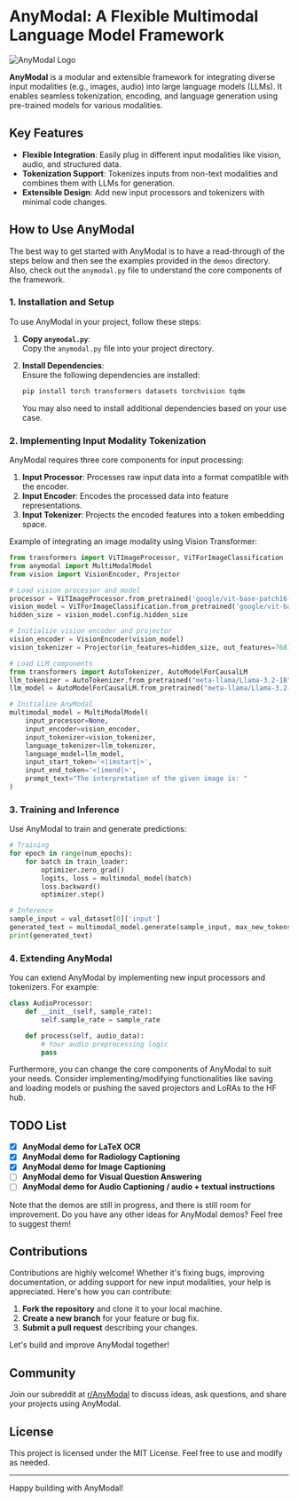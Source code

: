    
# AnyModal: A Flexible Multimodal Language Model Framework

![AnyModal Logo](anymodal.png)

**AnyModal** is a modular and extensible framework for integrating diverse input modalities (e.g., images, audio) into large language models (LLMs). It enables seamless tokenization, encoding, and language generation using pre-trained models for various modalities.

## Key Features

- **Flexible Integration**: Easily plug in different input modalities like vision, audio, and structured data.
- **Tokenization Support**: Tokenizes inputs from non-text modalities and combines them with LLMs for generation.
- **Extensible Design**: Add new input processors and tokenizers with minimal code changes.

## How to Use AnyModal

The best way to get started with AnyModal is to have a read-through of the steps below and then see the examples provided in the `demos` directory. Also, check out the `anymodal.py` file to understand the core components of the framework.

### 1. Installation and Setup

To use AnyModal in your project, follow these steps:

1. **Copy `anymodal.py`**:  
   Copy the `anymodal.py` file into your project directory.

2. **Install Dependencies**:  
   Ensure the following dependencies are installed:
   ```bash
   pip install torch transformers datasets torchvision tqdm
   ```
   You may also need to install additional dependencies based on your use case.

### 2. Implementing Input Modality Tokenization

AnyModal requires three core components for input processing:

1. **Input Processor**: Processes raw input data into a format compatible with the encoder.
2. **Input Encoder**: Encodes the processed data into feature representations.
3. **Input Tokenizer**: Projects the encoded features into a token embedding space.

Example of integrating an image modality using Vision Transformer:

```python
from transformers import ViTImageProcessor, ViTForImageClassification
from anymodal import MultiModalModel
from vision import VisionEncoder, Projector

# Load vision processor and model
processor = ViTImageProcessor.from_pretrained('google/vit-base-patch16-224')
vision_model = ViTForImageClassification.from_pretrained('google/vit-base-patch16-224')
hidden_size = vision_model.config.hidden_size

# Initialize vision encoder and projector
vision_encoder = VisionEncoder(vision_model)
vision_tokenizer = Projector(in_features=hidden_size, out_features=768)

# Load LLM components
from transformers import AutoTokenizer, AutoModelForCausalLM
llm_tokenizer = AutoTokenizer.from_pretrained("meta-llama/Llama-3.2-1B")
llm_model = AutoModelForCausalLM.from_pretrained("meta-llama/Llama-3.2-1B")

# Initialize AnyModal
multimodal_model = MultiModalModel(
    input_processor=None,
    input_encoder=vision_encoder,
    input_tokenizer=vision_tokenizer,
    language_tokenizer=llm_tokenizer,
    language_model=llm_model,
    input_start_token='<|imstart|>',
    input_end_token='<|imend|>',
    prompt_text="The interpretation of the given image is: "
)
```

### 3. Training and Inference

Use AnyModal to train and generate predictions:

```python
# Training
for epoch in range(num_epochs):
    for batch in train_loader:
        optimizer.zero_grad()
        logits, loss = multimodal_model(batch)
        loss.backward()
        optimizer.step()

# Inference
sample_input = val_dataset[0]['input']
generated_text = multimodal_model.generate(sample_input, max_new_tokens=30)
print(generated_text)
```

### 4. Extending AnyModal

You can extend AnyModal by implementing new input processors and tokenizers. For example:

```python
class AudioProcessor:
    def __init__(self, sample_rate):
        self.sample_rate = sample_rate

    def process(self, audio_data):
        # Your audio preprocessing logic
        pass
```
Furthermore, you can change the core components of AnyModal to suit your needs. Consider implementing/modifying functionalities like saving and loading models or pushing the saved projectors and LoRAs to the HF hub.

## TODO List

- [x] **AnyModal demo for LaTeX OCR**  
- [x] **AnyModal demo for Radiology Captioning**  
- [x] **AnyModal demo for Image Captioning**  
- [ ] **AnyModal demo for Visual Question Answering**  
- [ ] **AnyModal demo for Audio Captioning / audio + textual instructions**  

Note that the demos are still in progress, and there is still room for improvement.
Do you have any other ideas for AnyModal demos? Feel free to suggest them!

## Contributions

Contributions are highly welcome! Whether it's fixing bugs, improving documentation, or adding support for new input modalities, your help is appreciated. Here's how you can contribute:

1. **Fork the repository** and clone it to your local machine.
2. **Create a new branch** for your feature or bug fix.
3. **Submit a pull request** describing your changes.

Let's build and improve AnyModal together!

## Community

Join our subreddit at [r/AnyModal](https://www.reddit.com/r/AnyModal) to discuss ideas, ask questions, and share your projects using AnyModal.
 
## License

This project is licensed under the MIT License. Feel free to use and modify as needed.

---

Happy building with AnyModal!
